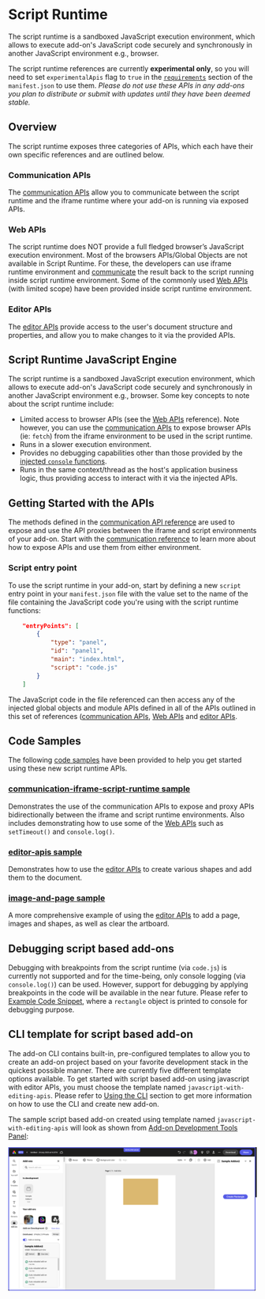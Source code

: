 # Script Runtime
The script runtime is a sandboxed JavaScript execution environment, which allows to execute add-on's JavaScript code securely and synchronously in another JavaScript environment e.g., browser.

<InlineAlert slots="text" variant="warning"/>

The script runtime references are currently **experimental only**, so you will need to set `experimentalApis` flag to `true` in the [`requirements`](../manifest/index.md#requirements) section of the `manifest.json` to use them. *Please do not use these APIs in any add-ons you plan to distribute or submit with updates until they have been deemed stable.*

## Overview
The script runtime exposes three categories of APIs, which each have their own specific references and are outlined below.

### Communication APIs
The [communication APIs](./communication/) allow you to communicate between the script runtime and the iframe runtime where your add-on is running via exposed APIs.  

### Web APIs
The script runtime does NOT provide a full fledged browser’s JavaScript execution environment. Most of the browsers APIs/Global Objects are not available in Script Runtime. For these, the developers can use iframe runtime environment and [communicate](./communication/#expose-apis-from-the-ui) the result back to the script running inside script runtime environment. Some of the commonly used [Web APIs](./web/) (with limited scope) have been provided inside script runtime environment.

### Editor APIs
The [editor APIs](./editor/) provide access to the user's document structure and properties, and allow you to make changes to it via the provided APIs.

## Script Runtime JavaScript Engine
The script runtime is a sandboxed JavaScript execution environment, which allows to execute add-on's JavaScript code securely and synchronously in another JavaScript environment e.g., browser.
Some key concepts to note about the script runtime include:

- Limited access to browser APIs (see the [Web APIs](./web/) reference). Note however, you can use the [communication APIs](./communication/) to expose browser APIs (ie: `fetch`) from the iframe environment to be used in the script runtime.
- Runs in a slower execution environment.
- Provides no debugging capabilities other than those provided by the [injected `console` functions](../web/index.md#injected-objects).
- Runs in the same context/thread as the host's application business logic, thus providing access to interact with it via the injected APIs.

## Getting Started with the APIs
The methods defined in the [communication API reference](./communication/) are used to expose and use the API proxies between the iframe and script environments of your add-on. Start with the [communication reference](./communication/) to learn more about how to expose APIs and use them from either  environment.

### Script entry point
To use the script runtime in your add-on, start by defining a new `script` entry point in your `manifest.json` file with the value set to the name of the file containing the JavaScript code you're using with the script runtime functions: 

```json
    "entryPoints": [
        {
            "type": "panel",
            "id": "panel1",
            "main": "index.html",
            "script": "code.js" 
        }
    ]
```

The JavaScript code in the file referenced can then access any of the injected global objects and module APIs defined in all of the APIs outlined in this set of references ([communication APIs](./communication/), [Web APIs](./web/) and [editor APIs](./editor/).

## Code Samples
The following [code samples](https://github.com/AdobeDocs/express-add-on-samples/tree/main/script-runtime-samples) have been provided to help you get started using these new script runtime APIs.

### [communication-iframe-script-runtime sample](https://github.com/AdobeDocs/express-add-on-samples/tree/main/script-runtime-samples/communication-iframe-script-runtime)
Demonstrates the use of the communication APIs to expose and proxy APIs bidirectionally between the iframe and script runtime environments. Also includes demonstrating how to use some of the [Web APIs](./web/) such as `setTimeout()` and `console.log()`.

### [editor-apis sample](https://github.com/AdobeDocs/express-add-on-samples/tree/main/script-runtime-samples/editor-apis)
Demonstrates how to use the [editor APIs](./editor/) to create various shapes and add them to the document. 

### [image-and-page sample](https://github.com/AdobeDocs/express-add-on-samples/tree/main/script-runtime-samples/image-and-page) 
A more comprehensive example of using the [editor APIs](./editor/) to add a page, images and shapes, as well as clear the artboard.

## Debugging script based add-ons
Debugging with breakpoints from the script runtime (via `code.js`) is currently not supported and for the time-being, only console logging (via `console.log()`) can be used. However, support for debugging by applying breakpoints in the code will be available in the near future. Please refer to [Example Code Snippet](./editor/#example-code-snippet), where a `rectangle` object is printed to console for debugging purpose.

## CLI template for script based add-on 
The add-on CLI contains built-in, pre-configured templates to allow you to create an add-on project based on your favorite development stack in the quickest possible manner. There are currently five different template options available. To get started with script based add-on using javascript with editor APIs, you must choose the template named `javascript-with-editing-apis`. Please refer to [Using the CLI](../../guides/getting_started/dev_tooling/#using-the-cli) section to get more information on how to use the CLI and create new add-on.
<br/>

The sample script based add-on created using template named `javascript-with-editing-apis` will look as shown from [Add-on Development Tools Panel](../../guides/getting_started/dev_tooling#add-on-development-tools-panel):

![script add-on sample screenshot](../img/script-add-on-sample.png)